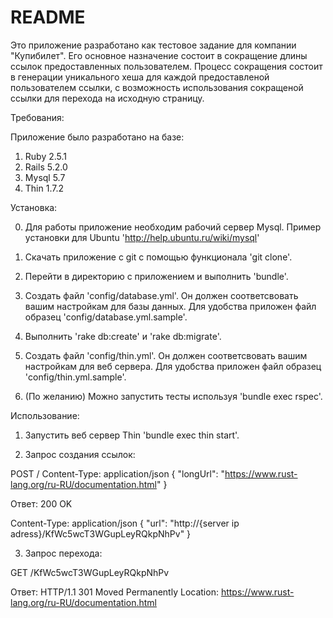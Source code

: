 # README

Это приложение разработано как тестовое задание для компании "Купибилет". Его основное назначение состоит в сокращение длины ссылок предоставленных пользователем. Процесс сокращения состоит в генерации уникального хеша для каждой предоставленой пользователем ссылки, с возможность использования сокращеной ссылки для перехода на исходную страницу.

Требования:

Приложение было разработано на базе:

1) Ruby 2.5.1
2) Rails 5.2.0
3) Mysql 5.7
4) Thin 1.7.2

Установка:

0) Для работы приложение необходим рабочий сервер Mysql. Пример установки для Ubuntu 'http://help.ubuntu.ru/wiki/mysql'

1) Скачать приложение с git с помощью функционала 'git clone'.
2) Перейти в директорию с приложением и выполнить 'bundle'.
3) Создать файл 'config/database.yml'. Он должен соответсвовать вашим настройкам для базы данных. Для удобства приложен файл образец 'config/database.yml.sample'.
4) Выполнить 'rake db:create' и 'rake db:migrate'.
5) Создать файл 'config/thin.yml'. Он должен соответсвовать вашим настройкам для веб сервера. Для удобства приложен файл образец 'config/thin.yml.sample'.
6) (По желанию) Можно запустить тесты используя 'bundle exec rspec'.

Использование:

1) Запустить веб сервер Thin 'bundle exec thin start'.

2) Запрос создания ссылок:

POST /
Content-Type: application/json
{
"longUrl": "https://www.rust-lang.org/ru-RU/documentation.html"
}

Ответ: 
200 OK

Content-Type: application/json
{
"url": "http://{server ip adress}/KfWc5wcT3WGupLeyRQkpNhPv"
}

3) Запрос перехода:

GET /KfWc5wcT3WGupLeyRQkpNhPv

Ответ:
HTTP/1.1 301 Moved Permanently
Location: https://www.rust-lang.org/ru-RU/documentation.html
